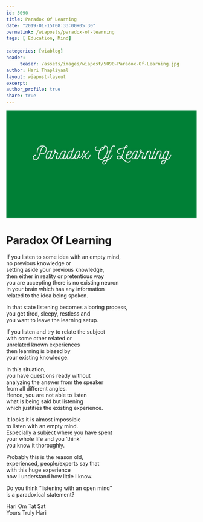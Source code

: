```yaml
--- 
id: 5090
title: Paradox Of Learning
date: "2019-01-15T08:33:00+05:30"
permalink: /wiaposts/paradox-of-learning
tags: [ Education, Mind]    

categories: [wiablog] 
header:
     teaser: /assets/images/wiapost/5090-Paradox-Of-Learning.jpg
author: Hari Thapliyaal 
layout: wiapost-layout
excerpt:  
author_profile: true 
share: true 
---
```


![Paradox Of Learning](/assets/images/wiapost/5090-Paradox-Of-Learning.jpg)     
   
# Paradox Of Learning
    
If you listen to some idea with an empty mind,     
no previous knowledge or     
setting aside your previous knowledge,     
then either in reality or pretentious way     
you are accepting there is no existing neuron     
in your brain which has any information     
related to the idea being spoken.    
    
In that state listening becomes a boring process,     
you get tired, sleepy, restless and     
you want to leave the learning setup.    
    
If you listen and try to relate the subject     
with some other related or     
unrelated known experiences     
then learning is biased by     
your existing knowledge.    
    
In this situation,     
you have questions ready without     
analyzing the answer from the speaker     
from all different angles.     
Hence, you are not able to listen     
what is being said but listening     
which justifies the existing experience.    
    
It looks it is almost impossible     
to listen with an empty mind.     
Especially a subject where you have spent     
your whole life and you ‘think’     
you know it thoroughly.    
    
Probably this is the reason old,     
experienced, people/experts say that     
with this huge experience     
now I understand how little I know.    
    
Do you think “listening with an open mind”     
is a paradoxical statement?    
    
Hari Om Tat Sat     
Yours Truly Hari    
